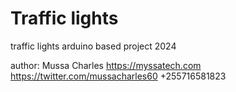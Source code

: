 # Traffic lights

traffic lights arduino based project
2024

author: Mussa Charles  <https://myssatech.com>
                       <https://twitter.com/mussacharles60>
                       +255716581823
